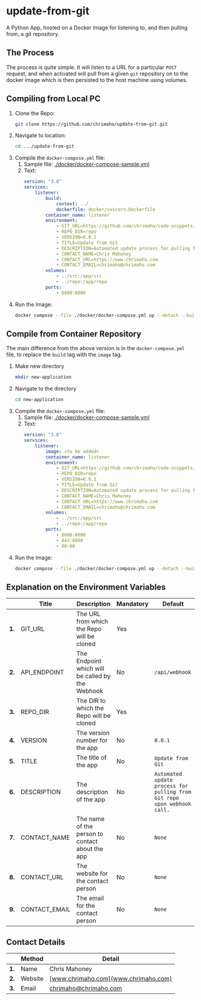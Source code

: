 # update-from-git
A Python App, hosted on a Docker Image for listening to, and then pulling from, a git repository.

## The Process

The process is quite simple. It will listen to a URL for a particular `POST` request, and when activated will pull from a given `git` repository on to the docker image which is then persisted to the host machine using volumes.

## Compiling from Local PC

1. Clone the Repo:
    ```bash
    git clone https://github.com/chrimaho/update-from-git.git
    ```
1. Navigate to location:
    ```bash
    cd .../update-from-git
    ```
2. Compile the `docker-compose.yml` file:
   1. Sample file: [./docker/docker-compose-sample.yml](./docker/docker-compose-sample.yml)
   2. Text:
        ```yml
        version: "3.8"
        services:
            listener:
                build: 
                    context: ../
                    dockerfile: docker/uvicorn.Dockerfile
                container_name: listener
                environment:
                    - GIT_URL=https://github.com/chrimaho/code-snippets.git
                    - REPO_DIR=repo
                    - VERSION=0.0.1
                    - TITLE=Update from Git
                    - DESCRIPTION=Automated update process for pulling from Git repo upon webhook call.
                    - CONTACT_NAME=Chris Mahoney
                    - CONTACT_URL=https://www.chrimaho.com
                    - CONTACT_EMAIL=chrimaho@chrimaho.com
                volumes:
                    - ../src:/app/src
                    - ../repo:/app/repo
                ports:
                    - 8880:8000
        ```
3. Run the Image:
    ```bash
    docker compose --file ./docker/docker-compose.yml up --detach --build --force-recreate
    ```

## Compile from Container Repository

The main difference from the above version is in the `docker-compose.yml` file, to replace the `build` tag with the `image` tag.

1. Make new directory
    ```bash
    mkdir new-application
    ```
1. Navigate to the directory
    ```bash
    cd new-application
    ```
2. Compile the `docker-compose.yml` file:
   1. Sample file: [./docker/docker-compose-sample.yml](./docker/docker-compose-sample.yml)
   2. Text:
        ```yml
        version: "3.8"
        services:
            listener:
                image: <to be added>
                container_name: listener
                environment:
                    - GIT_URL=https://github.com/chrimaho/code-snippets.git
                    - REPO_DIR=repo
                    - VERSION=0.0.1
                    - TITLE=Update from Git
                    - DESCRIPTION=Automated update process for pulling from Git repo upon webhook call.
                    - CONTACT_NAME=Chris Mahoney
                    - CONTACT_URL=https://www.chrimaho.com
                    - CONTACT_EMAIL=chrimaho@chrimaho.com
                volumes:
                    - ../src:/app/src
                    - ../repo:/app/repo
                ports:
                    - 8880:8000
                    - 443:8000
                    - 80:80
        ```
3. Run the Image:
    ```bash
    docker compose --file ./docker/docker-compose.yml up --detach --build --force-recreate
    ```

## Explanation on the Environment Variables

|        | Title         | Description                                      | Mandatory | Default                                                                 |
|--------|---------------|--------------------------------------------------|-----------|-------------------------------------------------------------------------|
| **1.** | GIT_URL       | The URL from which the Repo will be cloned       | Yes       |                                                                         |
| **2.** | API_ENDPOINT  | The Endpoint which will be called by the Webhook | No        | `/api/webhook`                                                          |
| **3.** | REPO_DIR      | The DIR to which the Repo will be cloned         | Yes       |                                                                         |
| **4.** | VERSION       | The version number for the app                   | No        | `0.0.1`                                                                 |
| **5.** | TITLE         | The title of the app                             | No        | `Update from Git`                                                       |
| **6.** | DESCRIPTION   | The description of the app                       | No        | `Automated update process for pulling from Git repo upon webhook call.` |
| **7.** | CONTACT_NAME  | The name of the person to contact about the app  | No        | `None`                                                                  |
| **8.** | CONTACT_URL   | The website for the contact person               | No        | `None`                                                                  |
| **9.** | CONTACT_EMAIL | The email for the contact person                 | No        | `None`                                                                  |

## Contact Details

|        | Method  | Detail                                                |
|--------|---------|-------------------------------------------------------|
| **1.** | Name    | Chris Mahoney                                         |
| **2.** | Website | [www.chrimaho.com](www.chrimaho.com)                  |
| **3.** | Email   | [chrimaho@chrimaho.com](mailto:chrimaho@chrimaho.com) |
